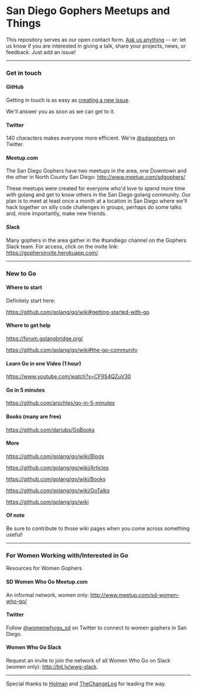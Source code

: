 # San Diego Gophers Meetups and Things

This repository serves as our open contact form. [Ask us anything](https://github.com/sdgophers/meetups/issues/new) -- or: let us know if you are interested in giving a talk, share your projects, news, or feedback. Just add an issue!

---

### Get in touch

#### GitHub
Getting in touch is as easy as [creating a new issue](https://github.com/sdgophers/meetups/issues/new).

We'll answer you as soon as we can get to it.

#### Twitter

140 characters makes everyone more efficient. We're [@sdgophers](https://twitter.com/sdgophers) on Twitter.

#### Meetup.com

The San Diego Gophers have two meetups in the area, one Downtown and the other in North County San Diego: http://www.meetup.com/sdgophers/

These meetups were created for everyone who'd love to spend more time with golang and get to know others in the San Diego golang community. Our plan is to meet at least once a month at a location in San Diego where we'll hack together on silly code challenges in groups, perhaps do some talks and, more importantly, make new friends.

#### Slack

Many gophers in the area gather in the #sandiego channel on the Gophers Slack team. For access, click on the invite link: https://gophersinvite.herokuapp.com/.

---

### New to Go

#### Where to start
Definitely start here:

https://github.com/golang/go/wiki#getting-started-with-go

#### Where to get help

https://forum.golangbridge.org/

https://github.com/golang/go/wiki#the-go-community

#### Learn Go in one Video (1 hour)

https://www.youtube.com/watch?v=CF9S4QZuV30

#### Go in 5 minutes

https://github.com/arschles/go-in-5-minutes

#### Books (many are free)

https://github.com/dariubs/GoBooks

#### More

https://github.com/golang/go/wiki/Blogs

https://github.com/golang/go/wiki/Articles

https://github.com/golang/go/wiki/Books

https://github.com/golang/go/wiki/GoTalks

https://github.com/golang/go/wiki


#### Of note
Be sure to contribute to those wiki pages when you come across something useful!

---
### For Women Working with/Interested in Go

Resources for Women Gophers

#### SD Women Who Go Meetup.com

An informal network, women only: http://www.meetup.com/sd-women-who-go/

#### Twitter

Follow [@womenwhogo_sd](https://twitter.com/womenwhogo_sd) on Twitter to connect to women gophers in San Diego.

#### Women Who Go Slack

Request an invite to join the network of all Women Who Go on Slack (women only): http://bit.ly/wwg-slack.

---

Special thanks to [Holman](https://github.com/holman/feedback) and [TheChangeLog](https://github.com/thechangelog/ping) for leading the way.
